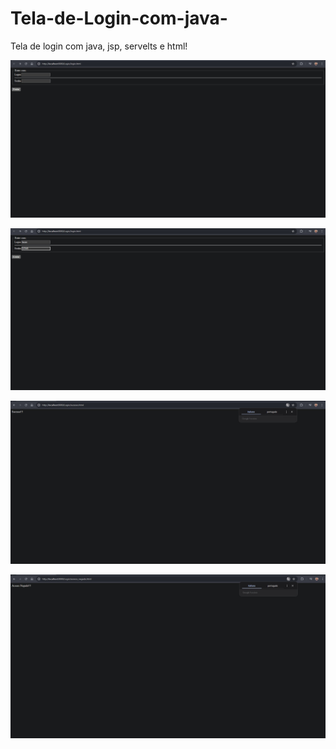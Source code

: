 # Tela-de-Login-com-java-
Tela de login com java, jsp, servelts e html!

![Tela Inicial](tela1.png)

![Tela Inicial](tela2.jpeg)

![Tela Inicial](tela3.jpeg)

![Tela Inicial](tela4.jpeg)

